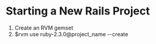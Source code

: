 # Starting a New Rails Project

1. Create an RVM gemset
  1. $rvm use ruby-2.3.0@project_name --create
